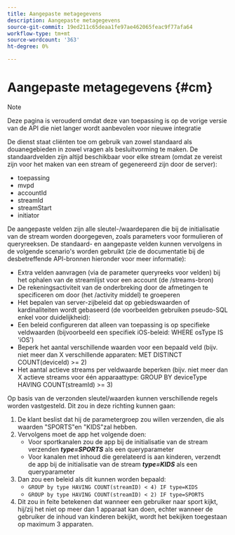 ```yaml
---
title: Aangepaste metagegevens
description: Aangepaste metagegevens
source-git-commit: 19ed211c65deaa1fe97ae462065feac9f77afa64
workflow-type: tm+mt
source-wordcount: '363'
ht-degree: 0%

---
```




# Aangepaste metagegevens {#cm}

>[!NOTE]
>
> Deze pagina is verouderd omdat deze van toepassing is op de vorige versie van de API die niet langer wordt aanbevolen voor nieuwe integratie

De dienst staat cliënten toe om gebruik van zowel standaard als douanegebieden in zowel vragen als besluitvorming te maken. De standaardvelden zijn altijd beschikbaar voor elke stream (omdat ze vereist zijn voor het maken van een stream of gegenereerd zijn door de server):

* toepassing
* mvpd
* accountId
* streamId
* streamStart
* initiator


De aangepaste velden zijn alle sleutel-/waardeparen die bij de initialisatie van de stream worden doorgegeven, zoals parameters voor formulieren of queryreeksen. De standaard- en aangepaste velden kunnen vervolgens in de volgende scenario&#39;s worden gebruikt (zie de documentatie bij de desbetreffende API-bronnen hieronder voor meer informatie):

* Extra velden aanvragen (via de parameter queryreeks voor velden) bij het ophalen van de streamlijst voor een account (de /streams-bron)
* De rekeningsactiviteit van de onderbreking door de afmetingen te specificeren om door (het /activity middel) te groeperen
* Het bepalen van server-zijbeleid dat op gebiedswaarden of kardinaliteiten wordt gebaseerd (de voorbeelden gebruiken pseudo-SQL enkel voor duidelijkheid):
* Een beleid configureren dat alleen van toepassing is op specifieke veldwaarden (bijvoorbeeld een specifiek iOS-beleid: WHERE osType IS &#39;iOS&#39;)
* Beperk het aantal verschillende waarden voor een bepaald veld (bijv. niet meer dan X verschillende apparaten: MET DISTINCT COUNT(deviceId) >= 2)
* Het aantal actieve streams per veldwaarde beperken (bijv. niet meer dan X actieve streams voor één apparaattype: GROUP BY deviceType HAVING COUNT(streamId) >= 3)


Op basis van de verzonden sleutel/waarden kunnen verschillende regels worden vastgesteld. Dit zou in deze richting kunnen gaan:

1. De klant beslist dat hij de parametergroep zou willen verzenden, die als waarden &quot;SPORTS&quot;en &quot;KIDS&quot;zal hebben.
1. Vervolgens moet de app het volgende doen:
   * Voor sportkanalen zou de app bij de initialisatie van de stream verzenden ***type=SPORTS*** als een queryparameter
   * Voor kanalen met inhoud die gerelateerd is aan kinderen, verzendt de app bij de initialisatie van de stream ***type=KIDS*** als een queryparameter
1. Dan zou een beleid als dit kunnen worden bepaald:
   * `GROUP by type HAVING COUNT(streamID) < 4) IF type=KIDS`
   * `GROUP by type HAVING COUNT(streamID) < 2) IF type=SPORTS`
1. Dit zou in feite betekenen dat wanneer een gebruiker naar sport kijkt, hij/zij het niet op meer dan 1 apparaat kan doen, echter wanneer de gebruiker de inhoud van kinderen bekijkt, wordt het bekijken toegestaan op maximum 3 apparaten.


